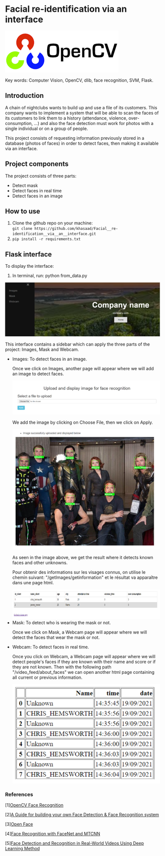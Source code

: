 <h1>Facial re-identification via an interface</h1>
<img src='https://github.com/khasaad/Facial__re-identification__via__an__interface/blob/master/Images_git/opencv.png'>

Key words: Computer Vision, OpenCV, dlib, face recognition, SVM, Flask.

<h2>Introduction</h2>
<p>A chain of nightclubs wants to build up and use a file of its customers. This company wants to implement a system that will be able to scan the faces of its customers to link them to a history (attendance, violence, over-consumption, ...) and also the face detection must work for photos with a single individual or on a group of people.</p>
<p>This project consists of requesting information previously stored in a database (photos of faces) in order to detect faces, then making it available via an interface.</p>

<h2>Project components</h2>
<p>The project consists of three parts:</p>
<ul>
  <li>Detect mask</li>
  <li>Detect faces in real time</li>
  <li>Detect faces in an image</li>
</ul>

<h2>How to use</h2>
<ol>
  <li>Clone the github repo on your machine:<br><code>git clone https://github.com/khasaad/Facial__re-identification__via__an__interface.git</code></li>
  <li><code>pip install -r requirements.txt</code></li>
</ol>

<h2>Flask interface</h2>

<p>To display the interface:</p>
<ol>
  <li>In terminal, run: python from_data.py</li>
</ol>

<img src='https://github.com/khasaad/Facial__re-identification__via__an__interface/blob/master/Images_git/g1.PNG'>

<p>This interface contains a sidebar which can apply the three parts of the project: Images, Mask and Webcam.</p>

<ul>
  <li>Images: To detect faces in an image.</li>
  <p>Once we click on Images, another page will appear where we will add an image to detect faces.</p>
  <img src='https://github.com/khasaad/Facial__re-identification__via__an__interface/blob/master/Images_git/g2.PNG'>
  <p>We add the image by clicking on Choose File, then we click on Apply.</p>
  <img src='https://github.com/khasaad/Facial__re-identification__via__an__interface/blob/master/Images_git/g3.PNG'>
  <p>As seen in the image above, we get the result where it detects known faces and other unknowns.</p>
  <p>Pour obtenir des informations sur les visages connus, on utilise le chemin suivant: "/getImages/getinformation" et le résultat va apparaître dans une page html.</p>
  <img src='https://github.com/khasaad/Facial__re-identification__via__an__interface/blob/master/Images_git/g4.PNG'>
  <li>Mask: To detect who is wearing the mask or not.</li>
  <p>Once we click on Mask, a Webcam page will appear where we will detect the faces that wear the mask or not.</p>
  <li>Webcam: To detect faces in real time.</li>
  <p>Once you click on Webcam, a Webcam page will appear where we will detect people's faces if they are known with their name and score or if they are not known. Then with the    following path "/video_feed/about_faces" we can open another html page containing all current or previous information.</p>
  <img src='https://github.com/khasaad/Facial__re-identification__via__an__interface/blob/master/Images_git/g5.PNG'>
</ul>

<h3>References</h3>
<p>[1]<a href="https://www.pyimagesearch.com/2018/09/24/opencv-face-recognition/" target="_blank">OpenCV Face Recognition</a></p>
<p>[2]<a href="https://intellica-ai.medium.com/a-guide-for-building-your-own-face-detection-recognition-system-910560fe3eb7" target="_blank">A Guide for building your own Face Detection & Face Recognition system</a></p>
<p>[3]<a href="https://cmusatyalab.github.io/openface/" target="_blank">Open Face</a></p>
<p>[4]<a href="https://arsfutura.com/magazine/face-recognition-with-facenet-and-mtcnn/" target="_blank">Face Recognition with FaceNet and MTCNN</a></p>
<p>[5]<a href="https://ghaliahmed.wordpress.com/2018/10/13/abstract/" target="_blank">Face Detection and Recognition in Real-World Videos Using Deep Learning Method</a></p>
 
